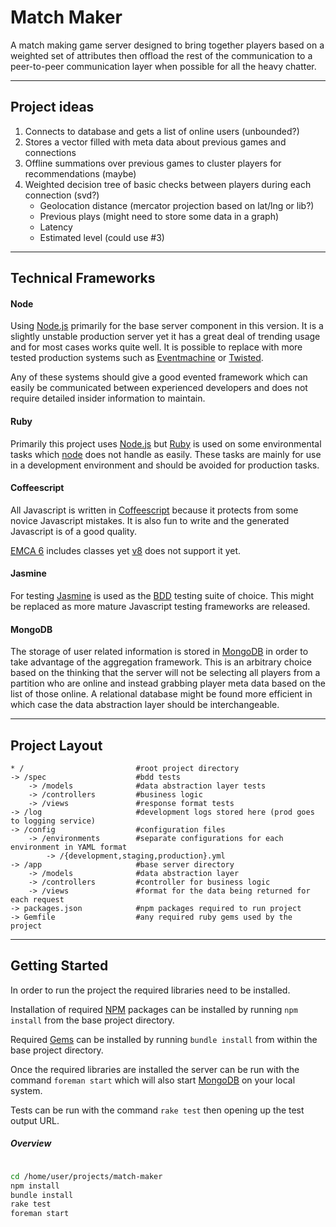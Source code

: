 # Match Maker

A match making game server designed to bring together players based on a weighted set of attributes then offload the rest of the communication to a peer-to-peer communication layer when possible for all the heavy chatter.

---

## Project ideas

1. Connects to database and gets a list of online users (unbounded?)
2. Stores a vector filled with meta data about previous games and connections
3. Offline summations over previous games to cluster players for recommendations (maybe)
4. Weighted decision tree of basic checks between players during each connection (svd?)
	+ Geolocation distance (mercator projection based on lat/lng or lib?)
	+ Previous plays (might need to store some data in a graph)
	+ Latency
	+ Estimated level (could use #3)

---

## Technical Frameworks

#### Node

Using [Node.js][node] primarily for the base server component in this version. It is a slightly unstable production server yet it has a great deal of trending usage and for most cases works quite well. It is possible to replace with more tested production systems such as [Eventmachine][em] or [Twisted][td].

Any of these systems should give a good evented framework which can easily be communicated between experienced developers and does not require detailed insider information to maintain.

#### Ruby

Primarily this project uses [Node.js][node] but [Ruby][ruby] is used on some environmental tasks which [node][node] does not handle as easily. These tasks are mainly for use in a development environment and should be avoided for production tasks.

#### Coffeescript

All Javascript is written in [Coffeescript][cs] because it protects from some novice Javascript mistakes. It is also fun to write and the generated Javascript is of a good quality.

[EMCA 6][emca] includes classes yet [v8][v8] does not support it yet.

#### Jasmine

For testing [Jasmine][jas] is used as the [BDD][bdd] testing suite of choice. This might be replaced as more mature Javascript testing frameworks are released.

#### MongoDB

The storage of user related information is stored in [MongoDB][mon] in order to take advantage of the aggregation framework. This is an arbitrary choice based on the thinking that the server will not be selecting all players from a partition who are online and instead grabbing player meta data based on the list of those online. A relational database might be found more efficient in which case the data abstraction layer should be interchangeable.

---

## Project Layout

	* /							#root project directory
	-> /spec					#bdd tests
		-> /models				#data abstraction layer tests
		-> /controllers			#business logic
		-> /views				#response format tests
	-> /log						#development logs stored here (prod goes to logging service)
	-> /config					#configuration files
		-> /environments		#separate configurations for each environment in YAML format
			-> /{development,staging,production}.yml
	-> /app						#base server directory
		-> /models				#data abstraction layer
		-> /controllers			#controller for business logic
		-> /views				#format for the data being returned for each request
	-> packages.json			#npm packages required to run project
	-> Gemfile					#any required ruby gems used by the project

---

## Getting Started

In order to run the project the required libraries need to be installed.

Installation of required [NPM][npm] packages can be installed by running ```npm install``` from the base project directory.

Required [Gems][gems] can be installed by running ```bundle install``` from within the base project directory.

Once the required libraries are installed the server can be run with the command ```foreman start``` which will also start [MongoDB][mon] on your local system.

Tests can be run with the command ```rake test``` then opening up the test output URL.

##### Overview

```bash

cd /home/user/projects/match-maker
npm install
bundle install
rake test
foreman start

```

[gems]: http://gems.org
[node]: http://nodejs.com
[haml]: http://haml.com
[em]: http://eventmachine.com
[td]: http://twisted.com
[cs]: http://coffeescript.org
[emca]: http://emca.org
[v8]: http://v8.com
[jas]: http://jasmine.com
[bdd]: http://bdd.com
[mon]: http://mongo.com
[ruby]: http://ruby.com
[npm]: http://npm.com
